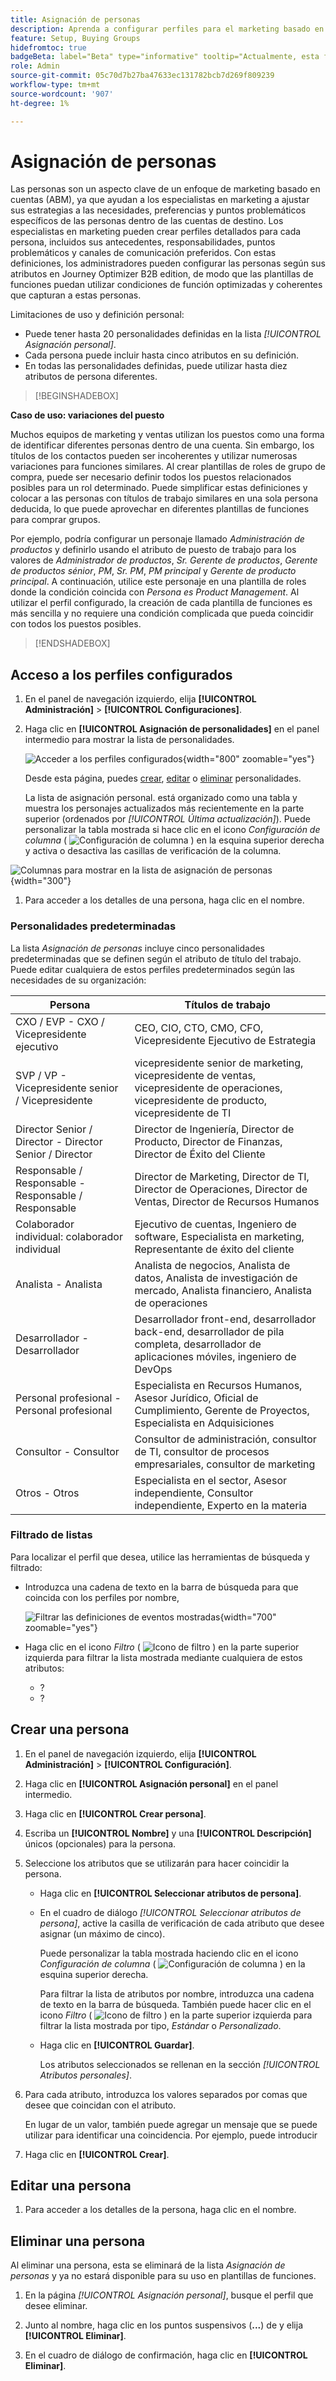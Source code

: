 ```yaml
---
title: Asignación de personas
description: Aprenda a configurar perfiles para el marketing basado en cuentas asignando atributos de persona para crear plantillas de función optimizadas para los grupos compradores.
feature: Setup, Buying Groups
hidefromtoc: true
badgeBeta: label="Beta" type="informative" tooltip="Actualmente, esta función está en versión beta limitada"
role: Admin
source-git-commit: 05c70d7b27ba47633ec131782bcb7d269f809239
workflow-type: tm+mt
source-wordcount: '907'
ht-degree: 1%

---
```


# Asignación de personas

Las personas son un aspecto clave de un enfoque de marketing basado en cuentas (ABM), ya que ayudan a los especialistas en marketing a ajustar sus estrategias a las necesidades, preferencias y puntos problemáticos específicos de las personas dentro de las cuentas de destino. Los especialistas en marketing pueden crear perfiles detallados para cada persona, incluidos sus antecedentes, responsabilidades, puntos problemáticos y canales de comunicación preferidos. Con estas definiciones, los administradores pueden configurar las personas según sus atributos en Journey Optimizer B2B edition, de modo que las plantillas de funciones puedan utilizar condiciones de función optimizadas y coherentes que capturan a estas personas.

<!-- Currently there is no insight into what persona goes into what role. With buying group agent, when asked questions about, what should be the size of the buying group, what persona should be in that buying group, what role do they play, etc, then agent will analyze all the data, (opportunity data, engagement data, sales conversation, etc) and informs the user that the buying group needs 7 persona, e.g.CMO, VP of marketing, marketing leader, Marketing ops, etc. 

Then based on what agent informed, users can create a template with those personas. -->
Limitaciones de uso y definición personal:

* Puede tener hasta 20 personalidades definidas en la lista _[!UICONTROL Asignación personal]_.
* Cada persona puede incluir hasta cinco atributos en su definición.
* En todas las personalidades definidas, puede utilizar hasta diez atributos de persona diferentes.

>[!BEGINSHADEBOX]

**Caso de uso: variaciones del puesto**

Muchos equipos de marketing y ventas utilizan los puestos como una forma de identificar diferentes personas dentro de una cuenta. Sin embargo, los títulos de los contactos pueden ser incoherentes y utilizar numerosas variaciones para funciones similares. Al crear plantillas de roles de grupo de compra, puede ser necesario definir todos los puestos relacionados posibles para un rol determinado. Puede simplificar estas definiciones y colocar a las personas con títulos de trabajo similares en una sola persona deducida, lo que puede aprovechar en diferentes plantillas de funciones para comprar grupos.

Por ejemplo, podría configurar un personaje llamado _Administración de productos_ y definirlo usando el atributo de puesto de trabajo para los valores de _Administrador de productos_, _Sr. Gerente de productos_, _Gerente de productos sénior_, _PM_, _Sr. PM_, _PM principal_ y _Gerente de producto principal_. A continuación, utilice este personaje en una plantilla de roles donde la condición coincida con _Persona es Product Management_. Al utilizar el perfil configurado, la creación de cada plantilla de funciones es más sencilla y no requiere una condición complicada que pueda coincidir con todos los puestos posibles.

>[!ENDSHADEBOX]

## Acceso a los perfiles configurados

1. En el panel de navegación izquierdo, elija **[!UICONTROL Administración]** > **[!UICONTROL Configuraciones]**.

1. Haga clic en **[!UICONTROL Asignación de personalidades]** en el panel intermedio para mostrar la lista de personalidades.

   ![Acceder a los perfiles configurados](./assets/configuration-engagement-scoring-list.png){width="800" zoomable="yes"}

   Desde esta página, puedes [crear](#create-an-engagement-score-model), [editar](#change-the-engagement-weighting-settings) o [eliminar](#delete-a-persona) personalidades.

   La lista de asignación personal. está organizado como una tabla y muestra los personajes actualizados más recientemente en la parte superior (ordenados por _[!UICONTROL Última actualización]_). Puede personalizar la tabla mostrada si hace clic en el icono _Configuración de columna_ ( ![Configuración de columna](../assets/do-not-localize/icon-column-settings.svg) ) en la esquina superior derecha y activa o desactiva las casillas de verificación de la columna.

![Columnas para mostrar en la lista de asignación de personas](./assets/configuration-engagement-scoring-list-columns.png){width="300"}

1. Para acceder a los detalles de una persona, haga clic en el nombre.

### Personalidades predeterminadas

La lista _Asignación de personas_ incluye cinco personalidades predeterminadas que se definen según el atributo de título del trabajo. Puede editar cualquiera de estos perfiles predeterminados según las necesidades de su organización:

| Persona | Títulos de trabajo |
| ------- | ---------- |
| CXO / EVP - CXO / Vicepresidente ejecutivo | CEO, CIO, CTO, CMO, CFO, Vicepresidente Ejecutivo de Estrategia |
| SVP / VP - Vicepresidente senior / Vicepresidente | vicepresidente senior de marketing, vicepresidente de ventas, vicepresidente de operaciones, vicepresidente de producto, vicepresidente de TI |
| Director Senior / Director - Director Senior / Director | Director de Ingeniería, Director de Producto, Director de Finanzas, Director de Éxito del Cliente |
| Responsable / Responsable - Responsable / Responsable | Director de Marketing, Director de TI, Director de Operaciones, Director de Ventas, Director de Recursos Humanos |
| Colaborador individual: colaborador individual | Ejecutivo de cuentas, Ingeniero de software, Especialista en marketing, Representante de éxito del cliente |
| Analista - Analista | Analista de negocios, Analista de datos, Analista de investigación de mercado, Analista financiero, Analista de operaciones |
| Desarrollador - Desarrollador | Desarrollador front-end, desarrollador back-end, desarrollador de pila completa, desarrollador de aplicaciones móviles, ingeniero de DevOps |
| Personal profesional - Personal profesional | Especialista en Recursos Humanos, Asesor Jurídico, Oficial de Cumplimiento, Gerente de Proyectos, Especialista en Adquisiciones |
| Consultor - Consultor | Consultor de administración, consultor de TI, consultor de procesos empresariales, consultor de marketing |
| Otros - Otros | Especialista en el sector, Asesor independiente, Consultor independiente, Experto en la materia |

### Filtrado de listas

Para localizar el perfil que desea, utilice las herramientas de búsqueda y filtrado:

* Introduzca una cadena de texto en la barra de búsqueda para que coincida con los perfiles por nombre,

  ![Filtrar las definiciones de eventos mostradas](./assets/configuration-events-defs-list-filtered.png){width="700" zoomable="yes"}

* Haga clic en el icono _Filtro_ ( ![Icono de filtro](../assets/do-not-localize/icon-filter.svg) ) en la parte superior izquierda para filtrar la lista mostrada mediante cualquiera de estos atributos:

   * ?
   * ?

## Crear una persona

1. En el panel de navegación izquierdo, elija **[!UICONTROL Administración]** > **[!UICONTROL Configuración]**.

1. Haga clic en **[!UICONTROL Asignación personal]** en el panel intermedio.

1. Haga clic en **[!UICONTROL Crear persona]**.

1. Escriba un **[!UICONTROL Nombre]** y una **[!UICONTROL Descripción]** únicos (opcionales) para la persona.

1. Seleccione los atributos que se utilizarán para hacer coincidir la persona.

   * Haga clic en **[!UICONTROL Seleccionar atributos de persona]**.

   * En el cuadro de diálogo _[!UICONTROL Seleccionar atributos de persona]_, active la casilla de verificación de cada atributo que desee asignar (un máximo de cinco).

     Puede personalizar la tabla mostrada haciendo clic en el icono _Configuración de columna_ ( ![Configuración de columna](../assets/do-not-localize/icon-column-settings.svg) ) en la esquina superior derecha.

     Para filtrar la lista de atributos por nombre, introduzca una cadena de texto en la barra de búsqueda. También puede hacer clic en el icono _Filtro_ ( ![Icono de filtro](../assets/do-not-localize/icon-filter.svg) ) en la parte superior izquierda para filtrar la lista mostrada por tipo, _Estándar_ o _Personalizado_.

   * Haga clic en **[!UICONTROL Guardar]**.

     Los atributos seleccionados se rellenan en la sección _[!UICONTROL Atributos personales]_.

1. Para cada atributo, introduzca los valores separados por comas que desee que coincidan con el atributo.

   En lugar de un valor, también puede agregar un mensaje que se puede utilizar para identificar una coincidencia. Por ejemplo, puede introducir

1. Haga clic en **[!UICONTROL Crear]**.

## Editar una persona

1. Para acceder a los detalles de la persona, haga clic en el nombre.


## Eliminar una persona

Al eliminar una persona, esta se eliminará de la lista _Asignación de personas_ y ya no estará disponible para su uso en plantillas de funciones.

1. En la página _[!UICONTROL Asignación personal]_, busque el perfil que desee eliminar.

1. Junto al nombre, haga clic en los puntos suspensivos (**...**) de y elija **[!UICONTROL Eliminar]**.

1. En el cuadro de diálogo de confirmación, haga clic en **[!UICONTROL Eliminar]**.

